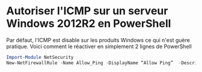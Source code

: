 # Autoriser l'ICMP sur un serveur Windows 2012R2 en PowerShell 
 
Par défaut, l'ICMP est disable sur les produits Windows ce qui n'est 
guère pratique. Voici comment le réactiver en simplement 2 lignes de 
PowerShell 
 
``` powershell 
Import-Module NetSecurity 
New-NetFirewallRule -Name Allow_Ping -DisplayName “Allow Ping”  -Description “Packet Internet Groper ICMPv4” -Protocol ICMPv4 -IcmpType 8 -Enabled True -Profile Any -Action Allow 
``` 
